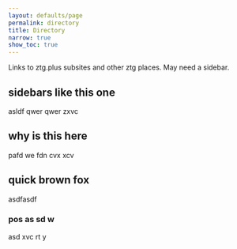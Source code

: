 ```yaml
---
layout: defaults/page
permalink: directory
title: Directory
narrow: true
show_toc: true
---
```


Links to ztg.plus subsites and other ztg places. May need a sidebar.

## sidebars like this one
asldf qwer qwer zxvc

## why is this here
pafd we  fdn cvx xcv

## quick brown fox
asdfasdf

### pos as sd w
asd xvc rt y